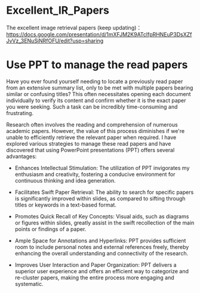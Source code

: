 # Excellent_IR_Papers
The excellent image retrieval papers (keep updating)： https://docs.google.com/presentation/d/1mXFJM2K9ATclfpRHNEuP3DsXZfJvVz_3ENuSjNRfOFU/edit?usp=sharing

# Use PPT to manage the read papers  

Have you ever found yourself needing to locate a previously read paper from an extensive summary list, only to be met with multiple papers bearing similar or confusing titles? This often necessitates opening each document individually to verify its content and confirm whether it is the exact paper you were seeking. Such a task can be incredibly time-consuming and frustrating.

Research often involves the reading and comprehension of numerous academic papers. However, the value of this process diminishes if we're unable to efficiently retrieve the relevant paper when required. I have explored various strategies to manage these read papers and have discovered that using PowerPoint presentations (PPT) offers several advantages:

* Enhances Intellectual Stimulation: The utilization of PPT invigorates my enthusiasm and creativity, fostering a conducive environment for continuous thinking and idea generation.

* Facilitates Swift Paper Retrieval: The ability to search for specific papers is significantly improved within slides, as compared to sifting through titles or keywords in a text-based format.

* Promotes Quick Recall of Key Concepts: Visual aids, such as diagrams or figures within slides, greatly assist in the swift recollection of the main points or findings of a paper.

* Ample Space for Annotations and Hyperlinks: PPT provides sufficient room to include personal notes and external references freely, thereby enhancing the overall understanding and connectivity of the research.

* Improves User Interaction and Paper Organization: PPT delivers a superior user experience and offers an efficient way to categorize and re-cluster papers, making the entire process more engaging and systematic.











